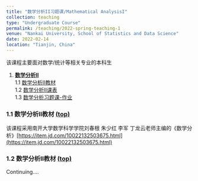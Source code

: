 ```yaml
---
title: "数学分析II习题课/Mathematical AnalysisI"
collection: teaching
type: "Undergraduate Course"
permalink: /teaching/2022-spring-teaching-1
venue: "Nankai University, School of Statistics and Data Science"
date: 2022-02-14
location: "Tianjin, China"
---
```


该课程主要面对数学/统计等相关专业的本科生


<a name="table-of-contents"></a>
1. [**数学分析II**](#1)  
    1.1 [数学分析II教材](#1.1)  
    1.2 [数学分析II课表](#1.2)   
    1.3 [数学分析习题课-作业](#1.3)  
    
### 1.1 数学分析II教材 [(top)](#table-of-contents) <a name="1.1"></a>

该课程采用南开大学数学科学学院刘春根 朱少红 李军 丁龙云老师主编的《数学分析》[https://item.jd.com/10022132503675.html](https://item.jd.com/10022132503675.html)

### 1.2 数学分析II教材 [(top)](#table-of-contents) <a name="1.2"></a>

Continuing....

